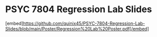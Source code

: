 # PSYC 7804 Regression Lab Slides


[embed]https://github.com/quinix45/PSYC-7804-Regression-Lab-Slides/blob/main/Poster/Regression%20Lab%20Poster.pdf[/embed] 
